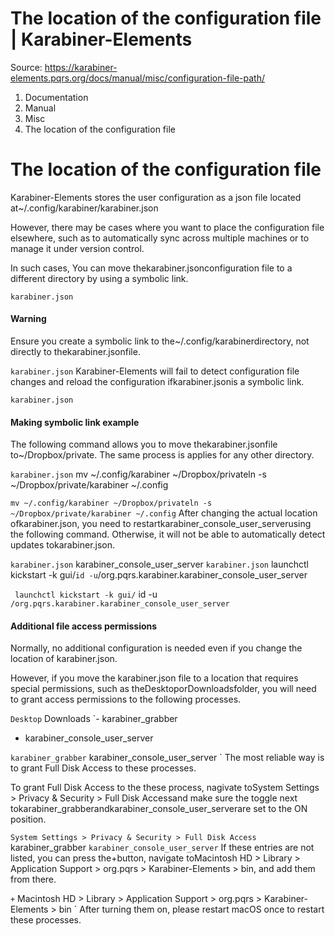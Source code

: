 # The location of the configuration file | Karabiner-Elements

Source: https://karabiner-elements.pqrs.org/docs/manual/misc/configuration-file-path/

1. Documentation
1. Manual
1. Misc
1. The location of the configuration file

# The location of the configuration file

Karabiner-Elements stores the user configuration as a json file located at~/.config/karabiner/karabiner.json

However, there may be cases where you want to place the configuration file elsewhere, such as to automatically sync across multiple machines or to manage it under version control.

In such cases, You can move thekarabiner.jsonconfiguration file to a different directory by using a symbolic link.

` karabiner.json `
#### Warning

Ensure you create a symbolic link to the~/.config/karabinerdirectory, not directly to thekarabiner.jsonfile.

` karabiner.json ` Karabiner-Elements will fail to detect configuration file changes and reload the configuration ifkarabiner.jsonis a symbolic link.

` karabiner.json `
#### Making symbolic link example

The following command allows you to move thekarabiner.jsonfile to~/Dropbox/private. The same process is applies for any other directory.

` karabiner.json `
mv ~/.config/karabiner ~/Dropbox/privateln -s ~/Dropbox/private/karabiner ~/.config

` mv ~/.config/karabiner ~/Dropbox/privateln -s ~/Dropbox/private/karabiner ~/.config ` After changing the actual location ofkarabiner.json, you need to restartkarabiner_console_user_serverusing the following command.
Otherwise, it will not be able to automatically detect updates tokarabiner.json.

` karabiner.json ` karabiner_console_user_server ` karabiner.json `
launchctl kickstart -k gui/` id -u `/org.pqrs.karabiner.karabiner_console_user_server

` launchctl kickstart -k gui/` id -u `/org.pqrs.karabiner.karabiner_console_user_server `
#### Additional file access permissions

Normally, no additional configuration is needed even if you change the location of karabiner.json.

However, if you move the karabiner.json file to a location that requires special permissions, such as theDesktoporDownloadsfolder, you will need to grant access permissions to the following processes.

` Desktop ` Downloads `- karabiner_grabber
- karabiner_console_user_server

` karabiner_grabber ` karabiner_console_user_server ` The most reliable way is to grant Full Disk Access to these processes.

To grant Full Disk Access to the these process,
nagivate toSystem Settings > Privacy & Security > Full Disk Accessand make sure the toggle next tokarabiner_grabberandkarabiner_console_user_serverare set to the ON position.

` System Settings > Privacy & Security > Full Disk Access ` karabiner_grabber ` karabiner_console_user_server ` If these entries are not listed, you can press the+button, navigate toMacintosh HD > Library > Application Support > org.pqrs > Karabiner-Elements > bin, and add them from there.

`+` Macintosh HD > Library > Application Support > org.pqrs > Karabiner-Elements > bin ` After turning them on, please restart macOS once to restart these processes.

